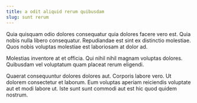 ```yaml
---
title: a odit aliquid rerum quibusdam
slug: sunt rerum
---
```


Quia quisquam odio dolores consequatur quia dolores facere vero est. Quia nobis nulla libero consequatur. Repudiandae est sint ex distinctio molestiae. Quos nobis voluptas molestiae est laboriosam at dolor ad.

Molestias inventore at et officia. Qui nihil nihil magnam voluptas dolores. Quibusdam vel voluptatum quam placeat rerum eligendi.

Quaerat consequuntur dolores dolores aut. Corporis labore vero. Ut dolorem consectetur et laborum. Eum voluptas aperiam reiciendis voluptate aut et modi labore ut. Iste sunt sunt commodi aut est hic quod quidem nostrum.
